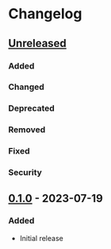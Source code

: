 # Changelog

## [Unreleased]

### Added

### Changed

### Deprecated

### Removed

### Fixed

### Security

## [0.1.0] - 2023-07-19

### Added
- Initial release

[Unreleased]: https://github.com/Omico/intellij-settings-hero/compare/v0.1.0...HEAD
[0.1.0]: https://github.com/Omico/intellij-settings-hero/commits/v0.1.0
